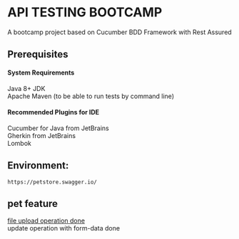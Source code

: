 # API TESTING BOOTCAMP

A bootcamp project based on Cucumber BDD Framework with Rest Assured

## Prerequisites

#### System Requirements
Java 8+ JDK\
Apache Maven (to be able to run tests by command line)

#### Recommended Plugins for IDE
Cucumber for Java from JetBrains\
Gherkin from JetBrains\
Lombok

## Environment: 
`https://petstore.swagger.io/`


## pet feature 

[file upload operation done](com/domain/step_definitions/PetStepDefs.java:102)\
update operation with form-data done


